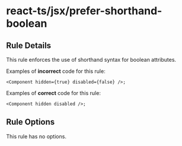 # react-ts/jsx/prefer-shorthand-boolean

## Rule Details

This rule enforces the use of shorthand syntax for boolean attributes.

Examples of **incorrect** code for this rule:

```tsx
<Component hidden={true} disabled={false} />;
```

Examples of **correct** code for this rule:

```tsx
<Component hidden disabled />;
```

## Rule Options

This rule has no options.
